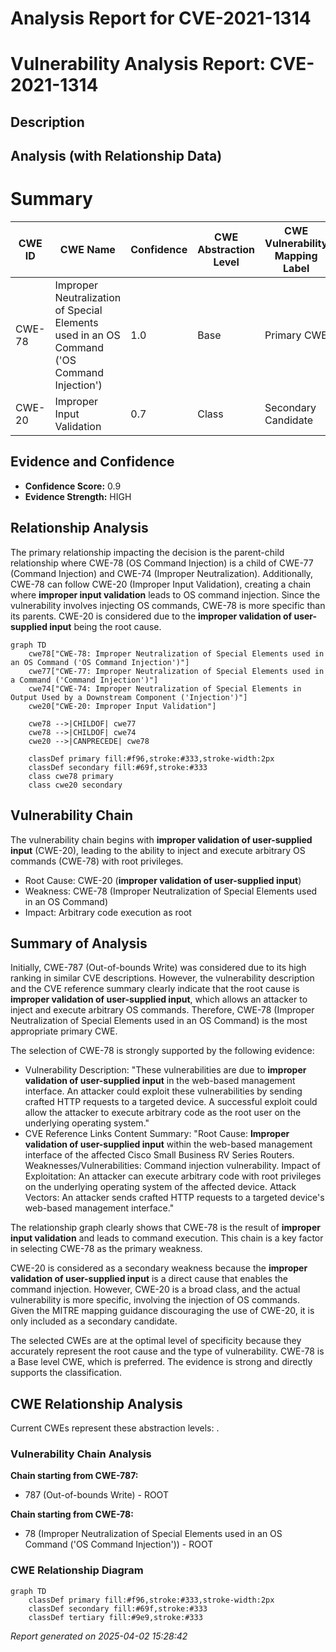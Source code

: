 # Analysis Report for CVE-2021-1314

# Vulnerability Analysis Report: CVE-2021-1314

## Description



## Analysis (with Relationship Data)

# Summary
| CWE ID    | CWE Name                                                                    | Confidence | CWE Abstraction Level | CWE Vulnerability Mapping Label | CWE-Vulnerability Mapping Notes |
| --------- | --------------------------------------------------------------------------- | ---------- | --------------------- | ------------------------------- | ------------------------------- |
| CWE-78    | Improper Neutralization of Special Elements used in an OS Command ('OS Command Injection') | 1.0        | Base                  | Primary CWE                   | Allowed                       |
| CWE-20    | Improper Input Validation                                                     | 0.7        | Class                  | Secondary Candidate             | Discouraged                    |

## Evidence and Confidence

*   **Confidence Score:** 0.9
*   **Evidence Strength:** HIGH

## Relationship Analysis
The primary relationship impacting the decision is the parent-child relationship where CWE-78 (OS Command Injection) is a child of CWE-77 (Command Injection) and CWE-74 (Improper Neutralization). Additionally, CWE-78 can follow CWE-20 (Improper Input Validation), creating a chain where **improper input validation** leads to OS command injection. Since the vulnerability involves injecting OS commands, CWE-78 is more specific than its parents. CWE-20 is considered due to the **improper validation of user-supplied input** being the root cause.

```mermaid
graph TD
    cwe78["CWE-78: Improper Neutralization of Special Elements used in an OS Command ('OS Command Injection')"]
    cwe77["CWE-77: Improper Neutralization of Special Elements used in a Command ('Command Injection')"]
    cwe74["CWE-74: Improper Neutralization of Special Elements in Output Used by a Downstream Component ('Injection')"]
    cwe20["CWE-20: Improper Input Validation"]
    
    cwe78 -->|CHILDOF| cwe77
    cwe78 -->|CHILDOF| cwe74
    cwe20 -->|CANPRECEDE| cwe78

    classDef primary fill:#f96,stroke:#333,stroke-width:2px
    classDef secondary fill:#69f,stroke:#333
    class cwe78 primary
    class cwe20 secondary
```

## Vulnerability Chain
The vulnerability chain begins with **improper validation of user-supplied input** (CWE-20), leading to the ability to inject and execute arbitrary OS commands (CWE-78) with root privileges.
  - Root Cause: CWE-20 (**improper validation of user-supplied input**)
  - Weakness: CWE-78 (Improper Neutralization of Special Elements used in an OS Command)
  - Impact: Arbitrary code execution as root

## Summary of Analysis
Initially, CWE-787 (Out-of-bounds Write) was considered due to its high ranking in similar CVE descriptions. However, the vulnerability description and the CVE reference summary clearly indicate that the root cause is **improper validation of user-supplied input**, which allows an attacker to inject and execute arbitrary OS commands. Therefore, CWE-78 (Improper Neutralization of Special Elements used in an OS Command) is the most appropriate primary CWE.

The selection of CWE-78 is strongly supported by the following evidence:

*   Vulnerability Description: "These vulnerabilities are due to **improper validation of user-supplied input** in the web-based management interface. An attacker could exploit these vulnerabilities by sending crafted HTTP requests to a targeted device. A successful exploit could allow the attacker to execute arbitrary code as the root user on the underlying operating system."
*   CVE Reference Links Content Summary: "Root Cause: **Improper validation of user-supplied input** within the web-based management interface of the affected Cisco Small Business RV Series Routers. Weaknesses/Vulnerabilities: Command injection vulnerability. Impact of Exploitation: An attacker can execute arbitrary code with root privileges on the underlying operating system of the affected device. Attack Vectors: An attacker sends crafted HTTP requests to a targeted device's web-based management interface."

The relationship graph clearly shows that CWE-78 is the result of **improper input validation** and leads to command execution. This chain is a key factor in selecting CWE-78 as the primary weakness.

CWE-20 is considered as a secondary weakness because the **improper validation of user-supplied input** is a direct cause that enables the command injection. However, CWE-20 is a broad class, and the actual vulnerability is more specific, involving the injection of OS commands. Given the MITRE mapping guidance discouraging the use of CWE-20, it is only included as a secondary candidate.

The selected CWEs are at the optimal level of specificity because they accurately represent the root cause and the type of vulnerability. CWE-78 is a Base level CWE, which is preferred. The evidence is strong and directly supports the classification.


## CWE Relationship Analysis

Current CWEs represent these abstraction levels: .


### Vulnerability Chain Analysis

**Chain starting from CWE-787:**
- 787 (Out-of-bounds Write) - ROOT


**Chain starting from CWE-78:**
- 78 (Improper Neutralization of Special Elements used in an OS Command ('OS Command Injection')) - ROOT



### CWE Relationship Diagram

```mermaid
graph TD
    classDef primary fill:#f96,stroke:#333,stroke-width:2px
    classDef secondary fill:#69f,stroke:#333
    classDef tertiary fill:#9e9,stroke:#333
```



*Report generated on 2025-04-02 15:28:42*
